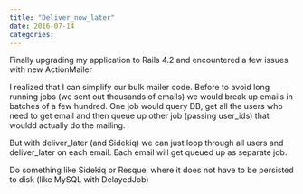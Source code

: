 ```yaml
---
title: "Deliver_now_later"
date: 2016-07-14
categories:
---
```


Finally upgrading my application to Rails 4.2 and encountered a few issues with new ActionMailer

I realized that I can simplify our bulk mailer code.  Before to avoid long running jobs (we sent out thousands of emails) we would break up emails in batches of a few hundred.  One job would query DB, get all the users who need to get email and then queue up other job (passing user_ids) that wouldd actually do the mailing.

But with deliver_later (and Sidekiq) we can just loop through all users and deliver_later on each email.  Each email will get queued up as separate job.

Do something like Sidekiq or Resque, where it does not have to be persisted to disk (like MySQL with DelayedJob)

